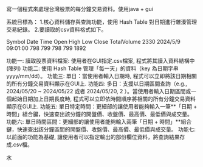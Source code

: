 寫一個程式來處理台灣股票的每分鐘交易資料。使用java + gui

系統目標為：
1.核心資料儲存與查詢功能，使用 Hash Table 對日期進行雜湊管理交易紀錄。
2.要讀取的csv資料格式如下。

Symbol Date Time Open High Low Close TotalVolume
2330
2024/5/9
09:01:00
798
799
798
799
1892

功能一: 讀取股票資料檔案: 使用者在GUI指定.csv檔案, 程式將其讀入資料結構中(陣列)
功能二: 使用 Hash Table 管理「每一天」的資料（key 為日期字串 yyyy/mm/dd）。
功能三: 單日：當使用者輸入日期時, 程式可以立即將該日期相關的所有分鐘交易資料顯示在GUI上.
功能四: 多日：支援以日期區間查詢（e.g., 2024/05/20 ~ 2024/05/22 或者 2024/05/20, 2 ）。當使用者輸入日期區間或一個起始日期加上日期長度時, 程式可以立即依時間順序將相關的所有分鐘交易資料顯示在GUI上.
功能五: 單日特定時間：更細部的讓使用者能夠輸入一筆**「日期 + 時間」組合鍵，快速查出該分鐘的開盤價、收盤價、最高價、最低價與成交量。
功能六: 單日時間區間：更細部的讓使用者能夠輸入兩筆「日期 + 時間」**組合鍵，快速查出該分鐘區間的開盤價、收盤價、最高價、最低價與成交量。
功能七: 以前面的功能為基礎, 讓使用者可以指定輸出的部份欄位資料，將查詢結果存成.csv檔。

水